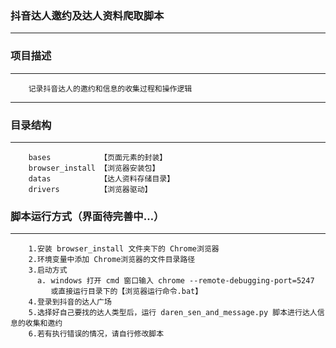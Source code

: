 ### 抖音达人邀约及达人资料爬取脚本
---
### 项目描述
---
```
    记录抖音达人的邀约和信息的收集过程和操作逻辑
```
---
### 目录结构

---

```
    bases           【页面元素的封装】
    browser_install 【浏览器安装包】
    datas           【达人资料存储目录】
    drivers         【浏览器驱动】
```
### 脚本运行方式（界面待完善中…）

---
```
    1.安装 browser_install 文件夹下的 Chrome浏览器
    2.环境变量中添加 Chrome浏览器的文件目录路径
    3.启动方式
      a. windows 打开 cmd 窗口输入 chrome --remote-debugging-port=5247
         或直接运行目录下的【浏览器运行命令.bat】
    4.登录到抖音的达人广场
    5.选择好自己要找的达人类型后，运行 daren_sen_and_message.py 脚本进行达人信息的收集和邀约
    6.若有执行错误的情况，请自行修改脚本
```
